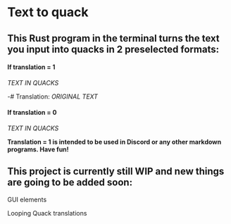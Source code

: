 # Text to quack

## This Rust program in the terminal turns the text you input into quacks in 2 preselected formats:

#### If translation = 1

*TEXT IN QUACKS* 

-# Translation: *ORIGINAL TEXT*

#### If translation = 0

*TEXT IN QUACKS*

**Translation = 1 is intended to be used in Discord or any other markdown programs. Have fun!**

## This project is currently still WIP and new things are going to be added soon:
GUI elements

Looping Quack translations
